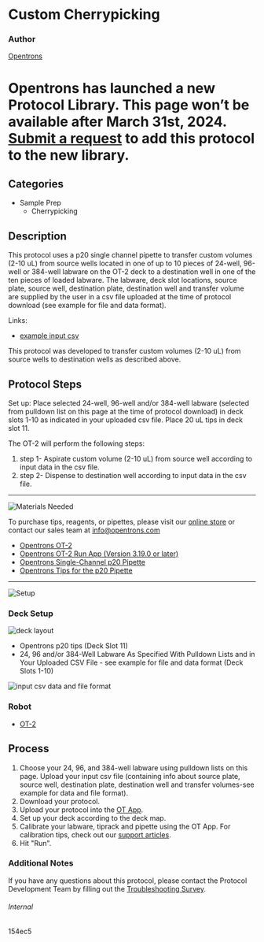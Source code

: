 # Custom Cherrypicking

### Author
[Opentrons](https://opentrons.com/)


# Opentrons has launched a new Protocol Library. This page won’t be available after March 31st, 2024. [Submit a request](https://docs.google.com/forms/d/e/1FAIpQLSdYYp9QCKow4nn0KlCVsMS3HX0eJ0N9O7-erajKvcpT0lWbSg/viewform) to add this protocol to the new library.

## Categories
* Sample Prep
     * Cherrypicking

## Description

This protocol uses a p20 single channel pipette to transfer custom volumes (2-10 uL) from source wells located in one of up to 10 pieces of 24-well, 96-well or 384-well labware on the OT-2 deck to a destination well in one of the ten pieces of loaded labware. The labware, deck slot locations, source plate, source well, destination plate, destination well and transfer volume are supplied by the user in a csv file uploaded at the time of protocol download (see example for file and data format).

Links:
* [example input csv](https://opentrons-protocol-library-website.s3.amazonaws.com/custom-README-images/154ec5/example%2BCSV.csv)

This protocol was developed to transfer custom volumes (2-10 uL) from source wells to destination wells as described above.

## Protocol Steps

Set up: Place selected 24-well, 96-well and/or 384-well labware (selected from pulldown list on this page at the time of protocol download) in deck slots 1-10 as indicated in your uploaded csv file. Place 20 uL tips in deck slot 11.

The OT-2 will perform the following steps:
1. step 1- Aspirate custom volume (2-10 uL) from source well according to input data in the csv file.
2. step 2- Dispense to destination well according to input data in the csv file.

---
![Materials Needed](https://s3.amazonaws.com/opentrons-protocol-library-website/custom-README-images/001-General+Headings/materials.png)

To purchase tips, reagents, or pipettes, please visit our [online store](https://shop.opentrons.com/) or contact our sales team at [info@opentrons.com](mailto:info@opentrons.com)

* [Opentrons OT-2](https://shop.opentrons.com/collections/ot-2-robot/products/ot-2)
* [Opentrons OT-2 Run App (Version 3.19.0 or later)](https://opentrons.com/ot-app/)
* [Opentrons Single-Channel p20 Pipette](https://shop.opentrons.com/collections/ot-2-pipettes/products/single-channel-electronic-pipette)
* [Opentrons Tips for the p20 Pipette](https://shop.opentrons.com/collections/opentrons-tips)

---
![Setup](https://s3.amazonaws.com/opentrons-protocol-library-website/custom-README-images/001-General+Headings/Setup.png)

### Deck Setup
![deck layout](https://opentrons-protocol-library-website.s3.amazonaws.com/custom-README-images/154ec5/layout_154ec5.png)

* Opentrons p20 tips (Deck Slot 11)
* 24, 96 and/or 384-Well Labware As Specified With Pulldown Lists and in Your Uploaded CSV File - see example for file and data format (Deck Slots 1-10)

![input csv data and file format](https://opentrons-protocol-library-website.s3.amazonaws.com/custom-README-images/154ec5/154ec5_example_csv.png)

### Robot
* [OT-2](https://opentrons.com/ot-2)

## Process
1. Choose your 24, 96, and 384-well labware using pulldown lists on this page. Upload your input csv file (containing info about source plate, source well, destination plate, destination well and transfer volumes-see example for data and file format).
2. Download your protocol.
3. Upload your protocol into the [OT App](https://opentrons.com/ot-app).
4. Set up your deck according to the deck map.
5. Calibrate your labware, tiprack and pipette using the OT App. For calibration tips, check out our [support articles](https://support.opentrons.com/en/collections/1559720-guide-for-getting-started-with-the-ot-2).
6. Hit "Run".

### Additional Notes
If you have any questions about this protocol, please contact the Protocol Development Team by filling out the [Troubleshooting Survey](https://protocol-troubleshooting.paperform.co/).

###### Internal
154ec5

